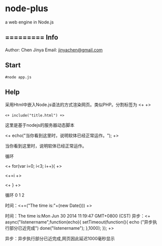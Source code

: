 node-plus
=========

a web engine in Node.js

=========
Info
---------
####
Author: Chen Jinya
Email: jinyachen@gmail.com

Start
---------
####
	#node app.js

Help
---------
采用Html中嵌入Node.js语法的方式渲染网页。类似PHP。分割标签为 <+ +>
####
	<+ include("title.html") +>
这里是基于nodejs的服务器动态脚本
<p><+ echo("当你看到这里时，说明软体已经正常运作。"); +></p>
当你看到这里时，说明软体已经正常运作。

<p>循环</p>
<+ for(var i=0; i<3; i++){ +>
	<p><+=i +></p>
<+ } +>
			
循环
0
1
2
<p>时间：<+=("The time is:"+(new Date())) +></p>
			
时间：The time is:Mon Jun 30 2014 11:19:47 GMT+0800 (CST)
异步：<+ async("listenername",function(echo){
				setTimeout(function(){
				echo ("异步执行部分已近完成")
				done("listenername");
			},1000);
			});
			 +>
			
异步：异步执行部分已近完成,网页因此延迟1000毫秒显示

